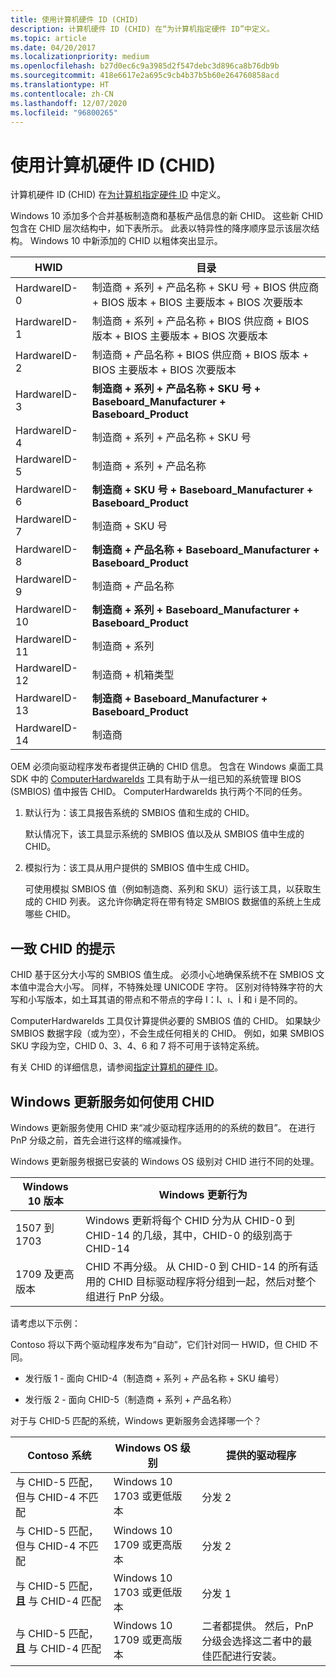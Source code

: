 ```yaml
---
title: 使用计算机硬件 ID (CHID)
description: 计算机硬件 ID (CHID) 在“为计算机指定硬件 ID”中定义。
ms.topic: article
ms.date: 04/20/2017
ms.localizationpriority: medium
ms.openlocfilehash: b27d0ec6c9a3985d2f547debc3d896ca8b76db9b
ms.sourcegitcommit: 418e6617e2a695c9cb4b37b5b60e264760858acd
ms.translationtype: HT
ms.contentlocale: zh-CN
ms.lasthandoff: 12/07/2020
ms.locfileid: "96800265"
---
```

# <a name="using-computer-hardware-ids-chids"></a>使用计算机硬件 ID (CHID)

计算机硬件 ID (CHID) 在[为计算机指定硬件 ID](../install/specifying-hardware-ids-for-a-computer.md) 中定义。

Windows 10 添加多个合并基板制造商和基板产品信息的新 CHID。 这些新 CHID 包含在 CHID 层次结构中，如下表所示。 此表以特异性的降序顺序显示该层次结构。 Windows 10 中新添加的 CHID 以粗体突出显示。

|HWID|目录|
|----|----|
|HardwareID-0|制造商 + 系列 + 产品名称 + SKU 号 + BIOS 供应商 + BIOS 版本 + BIOS 主要版本 + BIOS 次要版本|
|HardwareID-1|制造商 + 系列 + 产品名称 + BIOS 供应商 + BIOS 版本 + BIOS 主要版本 + BIOS 次要版本|
|HardwareID-2|制造商 + 产品名称 + BIOS 供应商 + BIOS 版本 + BIOS 主要版本 + BIOS 次要版本|
|HardwareID-3|**制造商 + 系列 + 产品名称 + SKU 号 + Baseboard_Manufacturer + Baseboard_Product**|
|HardwareID-4|制造商 + 系列 + 产品名称 + SKU 号|
|HardwareID-5|制造商 + 系列 + 产品名称|
|HardwareID-6|**制造商 + SKU 号 + Baseboard_Manufacturer + Baseboard_Product**|
|HardwareID-7|制造商 + SKU 号|
|HardwareID-8|**制造商 + 产品名称 + Baseboard_Manufacturer + Baseboard_Product**|
|HardwareID-9|制造商 + 产品名称|
|HardwareID-10|**制造商 + 系列 + Baseboard_Manufacturer + Baseboard_Product**|
|HardwareID-11|制造商 + 系列|
|HardwareID-12|制造商 + 机箱类型|
|HardwareID-13|**制造商 + Baseboard_Manufacturer + Baseboard_Product**|
|HardwareID-14|制造商|

OEM 必须向驱动程序发布者提供正确的 CHID 信息。 包含在 Windows 桌面工具 SDK 中的 [ComputerHardwareIds](../devtest/computerhardwareids.md) 工具有助于从一组已知的系统管理 BIOS (SMBIOS) 值中报告 CHID。 ComputerHardwareIds 执行两个不同的任务。

1. 默认行为：该工具报告系统的 SMBIOS 值和生成的 CHID。

   默认情况下，该工具显示系统的 SMBIOS 值以及从 SMBIOS 值中生成的 CHID。

2. 模拟行为：该工具从用户提供的 SMBIOS 值中生成 CHID。

   可使用模拟 SMBIOS 值（例如制造商、系列和 SKU）运行该工具，以获取生成的 CHID 列表。 这允许你确定将在带有特定 SMBIOS 数据值的系统上生成哪些 CHID。

## <a name="tips-for-consistent-chids"></a>一致 CHID 的提示

CHID 基于区分大小写的 SMBIOS 值生成。 必须小心地确保系统不在 SMBIOS 文本值中混合大小写。 同样，不特殊处理 UNICODE 字符。 区别对待特殊字符的大写和小写版本，如土耳其语的带点和不带点的字母 I：I、ı、İ 和 i 是不同的。

ComputerHardwareIds 工具仅计算提供必要的 SMBIOS 值的 CHID。 如果缺少 SMBIOS 数据字段（或为空），不会生成任何相关的 CHID。 例如，如果 SMBIOS SKU 字段为空，CHID 0、3、4、6 和 7 将不可用于该特定系统。

有关 CHID 的详细信息，请参阅[指定计算机的硬件 ID](../install/specifying-hardware-ids-for-a-computer.md)。

## <a name="how-the-windows-update-service-uses-chid"></a>Windows 更新服务如何使用 CHID

Windows 更新服务使用 CHID 来“减少驱动程序适用的的系统的数目”。  在进行 PnP 分级之前，首先会进行这样的缩减操作。

Windows 更新服务根据已安装的 Windows OS 级别对 CHID 进行不同的处理。  

|Windows 10 版本|Windows 更新行为|
|----|----|
|1507 到 1703|Windows 更新将每个 CHID 分为从 CHID-0 到 CHID-14 的几级，其中，CHID-0 的级别高于 CHID-14|
|1709 及更高版本|CHID 不再分级。 从 CHID-0 到 CHID-14 的所有适用的 CHID 目标驱动程序将分组到一起，然后对整个组进行 PnP 分级。|

请考虑以下示例：

Contoso 将以下两个驱动程序发布为“自动”，它们针对同一 HWID，但 CHID 不同。  

- 发行版 1 - 面向 CHID-4（制造商 + 系列 + 产品名称 + SKU 编号）

- 发行版 2 - 面向 CHID-5（制造商 + 系列 + 产品名称）

对于与 CHID-5 匹配的系统，Windows 更新服务会选择哪一个？

|Contoso 系统|Windows OS 级别|提供的驱动程序|
|----|----|----|
|与 CHID-5 匹配，但与 CHID-4 不匹配|Windows 10 1703 或更低版本|分发 2|
|与 CHID-5 匹配，但与 CHID-4 不匹配|Windows 10 1709 或更高版本|分发 2|
|与 CHID-5 匹配，**且** 与 CHID-4 匹配|Windows 10 1703 或更低版本|分发 1|
|与 CHID-5 匹配，**且** 与 CHID-4 匹配|Windows 10 1709 或更高版本|二者都提供。   然后，PnP 分级会选择这二者中的最佳匹配进行安装。|
